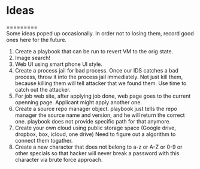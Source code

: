 # Ideas
=========   
Some ideas poped up occasionally. In order not to losing them, record good ones here for the future.

1. Create a playbook that can be run to revert VM to the orig state.
2. Image search!
3. Web UI using smart phone UI style.
4. Create a process jail for bad process. Once our IDS catches a bad process, throw it into the process jail immediately.
   Not just kill them, because killing them will tell attacker that we found them. Use time to catch out the attacker.
5. For job web site, after applying job done, web page goes to the current openning page. Applicant might apply another one.
6. Create a source repo manager object. playbook just tells the repo manager the source name and version,
   and he will return the correct one. playbook does not provide specific path for that anymore.
7. Create your own cloud using public storage space (Google drive, dropbox, box, icloud, one drive)
   Need to figure out a algorithm to connect them togather.
8. Create a new character that does not belong to a-z or A-Z or 0-9 or other specials so that hacker will never break a password with this character via brute force approach.